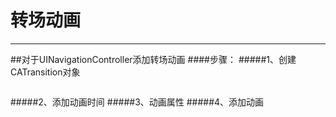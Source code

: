 # 转场动画

---

##对于UINavigationController添加转场动画
####步骤：
#####1、创建CATransition对象
```

```
#####2、添加动画时间
#####3、动画属性
#####4、添加动画